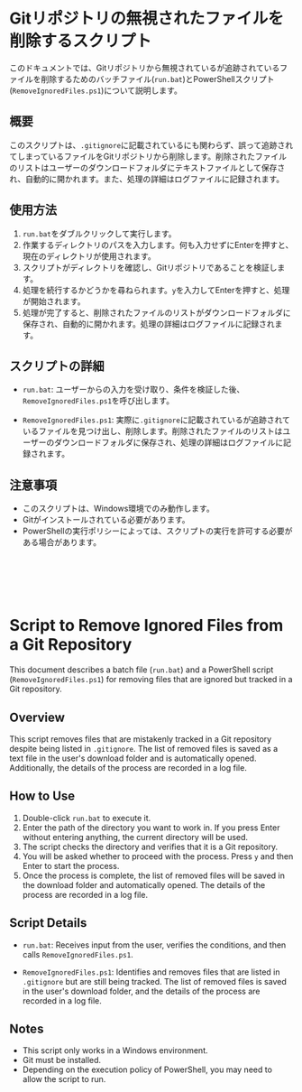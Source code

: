 # Gitリポジトリの無視されたファイルを削除するスクリプト

このドキュメントでは、Gitリポジトリから無視されているが追跡されているファイルを削除するためのバッチファイル(`run.bat`)とPowerShellスクリプト(`RemoveIgnoredFiles.ps1`)について説明します。

## 概要

このスクリプトは、`.gitignore`に記載されているにも関わらず、誤って追跡されてしまっているファイルをGitリポジトリから削除します。削除されたファイルのリストはユーザーのダウンロードフォルダにテキストファイルとして保存され、自動的に開かれます。また、処理の詳細はログファイルに記録されます。

## 使用方法

1. `run.bat`をダブルクリックして実行します。
2. 作業するディレクトリのパスを入力します。何も入力せずにEnterを押すと、現在のディレクトリが使用されます。
3. スクリプトがディレクトリを確認し、Gitリポジトリであることを検証します。
4. 処理を続行するかどうかを尋ねられます。`y`を入力してEnterを押すと、処理が開始されます。
5. 処理が完了すると、削除されたファイルのリストがダウンロードフォルダに保存され、自動的に開かれます。処理の詳細はログファイルに記録されます。

## スクリプトの詳細

- `run.bat`: ユーザーからの入力を受け取り、条件を検証した後、`RemoveIgnoredFiles.ps1`を呼び出します。

- `RemoveIgnoredFiles.ps1`: 実際に`.gitignore`に記載されているが追跡されているファイルを見つけ出し、削除します。削除されたファイルのリストはユーザーのダウンロードフォルダに保存され、処理の詳細はログファイルに記録されます。

## 注意事項

- このスクリプトは、Windows環境でのみ動作します。
- Gitがインストールされている必要があります。
- PowerShellの実行ポリシーによっては、スクリプトの実行を許可する必要がある場合があります。

<br><br><br><br>

# Script to Remove Ignored Files from a Git Repository

This document describes a batch file (`run.bat`) and a PowerShell script (`RemoveIgnoredFiles.ps1`) for removing files that are ignored but tracked in a Git repository.

## Overview

This script removes files that are mistakenly tracked in a Git repository despite being listed in `.gitignore`. The list of removed files is saved as a text file in the user's download folder and is automatically opened. Additionally, the details of the process are recorded in a log file.

## How to Use

1. Double-click `run.bat` to execute it.
2. Enter the path of the directory you want to work in. If you press Enter without entering anything, the current directory will be used.
3. The script checks the directory and verifies that it is a Git repository.
4. You will be asked whether to proceed with the process. Press `y` and then Enter to start the process.
5. Once the process is complete, the list of removed files will be saved in the download folder and automatically opened. The details of the process are recorded in a log file.

## Script Details

- `run.bat`: Receives input from the user, verifies the conditions, and then calls `RemoveIgnoredFiles.ps1`.

- `RemoveIgnoredFiles.ps1`: Identifies and removes files that are listed in `.gitignore` but are still being tracked. The list of removed files is saved in the user's download folder, and the details of the process are recorded in a log file.

## Notes

- This script only works in a Windows environment.
- Git must be installed.
- Depending on the execution policy of PowerShell, you may need to allow the script to run.